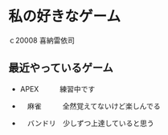 # 私の好きなゲーム
ｃ20008
喜納雷依司

## 最近やっているゲーム

*   APEX　　　練習中です

* 　麻雀　　　全然覚えてないけど楽しんでる

* 　バンドリ　少しずつ上達していると思う

